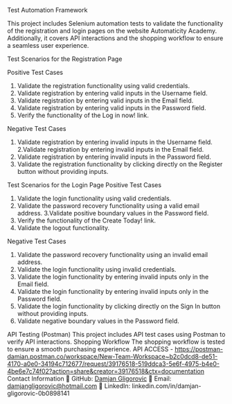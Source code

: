 Test Automation Framework

This project includes Selenium automation tests to validate the functionality of the registration and login pages on the website Automaticity Academy. Additionally, it covers API interactions and the shopping workflow to ensure a seamless user experience.

Test Scenarios for the Registration Page

Positive Test Cases

1. Validate the registration functionality using valid credentials.
2. Validate registration by entering valid inputs in the Username field.
3. Validate registration by entering valid inputs in the Email field.
4. Validate registration by entering valid inputs in the Password field.
5. Verify the functionality of the Log in now! link.
   
Negative Test Cases

1. Validate registration by entering invalid inputs in the Username field.
2.Validate registration by entering invalid inputs in the Email field.
3. Validate registration by entering invalid inputs in the Password field.
4. Validate the registration functionality by clicking directly on the Register button without providing inputs.
   
Test Scenarios for the Login Page Positive Test Cases

1. Validate the login functionality using valid credentials.
2. Validate the password recovery functionality using a valid email address.
3.Validate positive boundary values in the Password field.
4. Verify the functionality of the Create Today! link.
5. Validate the logout functionality.
   
Negative Test Cases

1. Validate the password recovery functionality using an invalid email address.
2. Validate the login functionality using invalid credentials.
3. Validate the login functionality by entering invalid inputs only in the Email field.
4. Validate the login functionality by entering invalid inputs only in the Password field.
5. Validate the login functionality by clicking directly on the Sign In button without providing inputs.
6. Validate negative boundary values in the Password field.
   
API Testing (Postman) This project includes API test cases using Postman to verify API interactions. Shopping Workflow The shopping workflow is tested to ensure a smooth purchasing experience.
API ACCESS - https://postman-damian.postman.co/workspace/New-Team-Workspace~b2c0dcd8-de51-4170-a0e0-34194c712677/request/39176518-519ddca3-5e6f-4975-b4e0-4be6e7c74f02?action=share&creator=39176518&ctx=documentation
Contact Information 📌 GitHub: [Damjan Gligorovic](https://github.com/DamjanGligorovic/automaticity/) 📧 Email: damjangligorovic@hotmail.com 🔗 LinkedIn: linkedin.com/in/damjan-gligorovic-0b0898141
